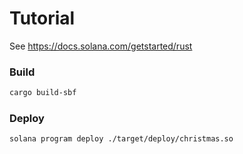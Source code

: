 # Tutorial

See https://docs.solana.com/getstarted/rust

### Build

```bash
cargo build-sbf
```

### Deploy

```bash
solana program deploy ./target/deploy/christmas.so
```
